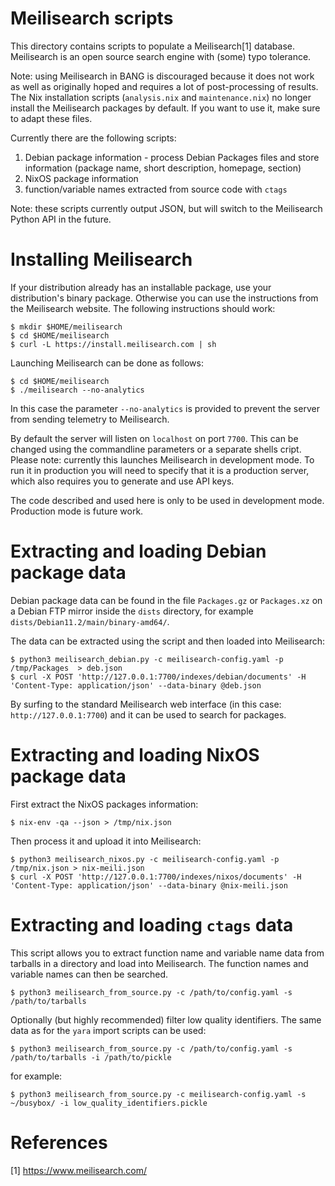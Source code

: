 # Meilisearch scripts

This directory contains scripts to populate a Meilisearch[1] database.
Meilisearch is an open source search engine with (some) typo tolerance.

Note: using Meilisearch in BANG is discouraged because it does not work
as well as originally hoped and requires a lot of post-processing of results.
The Nix installation scripts (`analysis.nix` and `maintenance.nix`) no longer
install the Meilisearch packages by default. If you want to use it, make sure
to adapt these files.

Currently there are the following scripts:

1. Debian package information - process Debian Packages files and store
information (package name, short description, homepage, section)
2. NixOS package information
3. function/variable names extracted from source code with `ctags`

Note: these scripts currently output JSON, but will switch to the
Meilisearch Python API in the future.

# Installing Meilisearch

If your distribution already has an installable package, use your
distribution's binary package. Otherwise you can use the instructions from
the Meilisearch website. The following instructions should work:

```
$ mkdir $HOME/meilisearch
$ cd $HOME/meilisearch
$ curl -L https://install.meilisearch.com | sh
```

Launching Meilisearch can be done as follows:

```
$ cd $HOME/meilisearch
$ ./meilisearch --no-analytics
```

In this case the parameter `--no-analytics` is provided to prevent the server
from sending telemetry to Meilisearch.

By default the server will listen on `localhost` on port `7700`. This can be
changed using the commandline parameters or a separate shells cript. Please
note: currently this launches Meilisearch in development mode. To run it in
production you will need to specify that it is a production server, which also
requires you to generate and use API keys.

The code described and used here is only to be used in development mode.
Production mode is future work.

# Extracting and loading Debian package data

Debian package data can be found in the file `Packages.gz` or `Packages.xz` on
a Debian FTP mirror inside the `dists` directory, for example
`dists/Debian11.2/main/binary-amd64/`.

The data can be extracted using the script and then loaded into Meilisearch:

```
$ python3 meilisearch_debian.py -c meilisearch-config.yaml -p /tmp/Packages  > deb.json
$ curl -X POST 'http://127.0.0.1:7700/indexes/debian/documents' -H 'Content-Type: application/json' --data-binary @deb.json
```

By surfing to the standard Meilisearch web interface (in this case:
`http://127.0.0.1:7700`) and it can be used to search for packages.

# Extracting and loading NixOS package data

First extract the NixOS packages information:

```
$ nix-env -qa --json > /tmp/nix.json
```

Then process it and upload it into Meilisearch:

```
$ python3 meilisearch_nixos.py -c meilisearch-config.yaml -p /tmp/nix.json > nix-meili.json
$ curl -X POST 'http://127.0.0.1:7700/indexes/nixos/documents' -H 'Content-Type: application/json' --data-binary @nix-meili.json
```

# Extracting and loading `ctags` data

This script allows you to extract function name and variable name data from
tarballs in a directory and load into Meilisearch. The function names and
variable names can then be searched.

```
$ python3 meilisearch_from_source.py -c /path/to/config.yaml -s /path/to/tarballs
```

Optionally (but highly recommended) filter low quality identifiers. The same
data as for the `yara` import scripts can be used:

```
$ python3 meilisearch_from_source.py -c /path/to/config.yaml -s /path/to/tarballs -i /path/to/pickle
```

for example:

```
$ python3 meilisearch_from_source.py -c meilisearch-config.yaml -s ~/busybox/ -i low_quality_identifiers.pickle
```

# References

[1] https://www.meilisearch.com/
